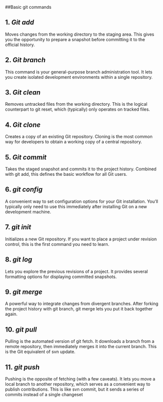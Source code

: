 ##Basic git commands

## 1. _Git add_
Moves changes from the working directory to the staging area. This gives you the opportunity to prepare a snapshot before committing it to the official history.
## 2. _Git branch_
This command is your general-purpose branch administration tool. It lets you create isolated development environments within a single repository.
## 3. _Git clean_
Removes untracked files from the working directory. This is the logical counterpart to git reset, which (typically) only operates on tracked files.
## 4. _Git clone_
Creates a copy of an existing Git repository. Cloning is the most common way for developers to obtain a working copy of a central repository.
## 5. _Git commit_
Takes the staged snapshot and commits it to the project history. Combined with git add, this defines the basic workflow for all Git users.
## 6. _git config_
A convenient way to set configuration options for your Git installation. You’ll typically only need to use this immediately after installing Git on a new development machine.
## 7. _git init_
Initializes a new Git repository. If you want to place a project under revision control, this is the first command you need to learn.
## 8. _git log_
Lets you explore the previous revisions of a project. It provides several formatting options for displaying committed snapshots.
## 9. _git merge_
A powerful way to integrate changes from divergent branches. After forking the project history with git branch, git merge lets you put it back together again.
## 10. _git pull_
Pulling is the automated version of git fetch. It downloads a branch from a remote repository, then immediately merges it into the current branch. This is the Git equivalent of svn update.
## 11. _git push_
Pushing is the opposite of fetching (with a few caveats). It lets you move a local branch to another repository, which serves as a convenient way to publish contributions. This is like svn commit, but it sends a series of commits instead of a single changeset
